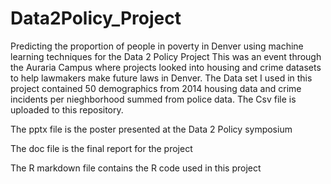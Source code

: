 # Data2Policy_Project
Predicting the proportion of people in poverty in Denver using machine learning techniques for the Data 2 Policy Project
This was an event through the Auraria Campus where projects looked into housing and crime datasets to help lawmakers make future laws in Denver.
The Data set I used in this project contained 50 demographics from 2014 housing data and crime incidents per nieghborhood summed from police data. The Csv file is uploaded to this repository. 

The pptx file is the poster presented at the Data 2 Policy symposium

The doc file is the final report for the project

The R markdown file contains the R code used in this project
